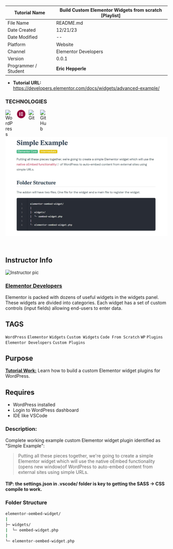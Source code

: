 <link rel="stylesheet" href="./css/style.css">

| **Tutorial Name**    | **Build Custom Elementor Widgets from scratch [Playlist]** |
| -------------------- | ---------------------------------------------------------- |
| File Name            | README.md                                                  |
| Date Created         | 12/21/23                                                   |
| Date Modified        | --                                                         |
| Platform             | Website                                                    |
| Channel              | Elementor Developers                                      |
| Version              | 0.0.1                                                      |
| Programmer / Student | **Eric Hepperle**                                          |

* **Tutorial URL:** https://developers.elementor.com/docs/widgets/advanced-example/

### TECHNOLOGIES

<img align="left" alt="WordPress" title="WordPress" width="26px" src="https://cdn.jsdelivr.net/gh/devicons/devicon/icons/wordpress/wordpress-original.svg" style="padding-right:10px;" />

<img align="left" alt="Elementor" title="Elementor" width="26px" src="./img/Elementor-Logo-Symbol-Red.svg" style="padding-right:10px;" />


<img align="left" alt="Git" title="Git" width="26px" src="https://cdn.jsdelivr.net/gh/devicons/devicon/icons/git/git-original.svg" style="padding-right:10px;" />

<img align="left" alt="GitHub" title="GitHub" width="26px" src="https://user-images.githubusercontent.com/3369400/139448065-39a229ba-4b06-434b-bc67-616e2ed80c8f.png" style="padding-right:10px;" />


<br><br>

![Tutorial Video Screenshot]("/../img/screen-elementor-dev-docs--widgets--simple-ex--01.jpg)

<br>

## Instructor Info

<section class="author-profile">
  <div class="author-img">
    <img
      src="https://developers.elementor.com/docs/assets/img/icon.svg" width="100px"
      alt="Instructor pic"
    />
  </div>
  <div class="author-info">
    <h3><a href="https://developers.elementor.com/docs/" target="_blank">Elementor Developers</a></h3>
    <p>Elementor is packed with dozens of useful widgets in the widgets panel. These widgets are divided into categories. Each widget has a set of custom controls (input fields) allowing end-users to enter data.</p>
  </div>
</section>

## TAGS

`WordPress` `Elementor` `Widgets` `Custom Widgets` `Code From Scratch` `WP` `Plugins` `Elementor Developers` `Custom Plugins`

## Purpose

**<u>Tutorial Work:</u>** Learn how to build a custom Elementor widget plugins for WordPress.
    
## Requires

* WordPress installed
* Login to WordPress dashboard
* IDE like VSCode

### Description:

Complete working example custom Elementor widget plugin identified as "Simple Example":

>Putting all these pieces together, we're going to create a simple Elementor widget which will use the native oEmbed functionality (opens new window)of WordPress to auto-embed content from external sites using simple URLs.

#### TIP: the settings.json in .vscode/ folder is key to getting the SASS -> CSS compile to work.

### Folder Structure

```bash
elementor-oembed-widget/
|
├─ widgets/
|  └─ oembed-widget.php
|
└─ elementor-oembed-widget.php
```

